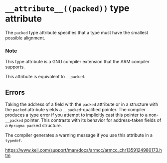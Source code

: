 # `__attribute__((packed))` type attribute

The `packed` type attribute specifies that a type must have the smallest possible alignment.

### Note

This type attribute is a GNU compiler extension that the ARM compiler supports.

This attribute is equivalent to `__packed`.

## Errors

Taking the address of a field with the `packed` attribute or in a structure with the `packed` attribute yields a `__packed`-qualified        pointer. The compiler produces a type error if you attempt to implicitly cast this pointer        to a non-`__packed` pointer. This contrasts with its behavior        for address-taken fields of a `#pragma pack`ed structure.

The compiler generates a warning message if you use this attribute in a  `typedef`.

https://www.keil.com/support/man/docs/armcc/armcc_chr1359124980173.htm